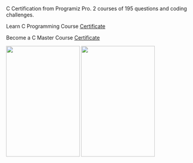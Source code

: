 C Certification from Programiz Pro. 2 courses of 195 questions and coding challenges.



Learn C Programming Course [Certificate](https://programiz.pro/certificates/08daf0a7-52e7-465b-8796-1a8e111aaebb)

Become a C Master Course [Certificate](https://programiz.pro/certificates/08daf0a7-5301-411a-8d17-06dcfbae6ca0)

<img src="https://github.com/CodingCossack/C/files/10466023/Become.a.C.Master.pdf" width="200px" height="300px">
<img src="https://github.com/CodingCossack/C/files/10466024/Learn.C.Programming.pdf" width="200px" height="300px">
